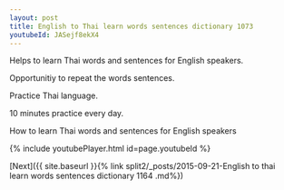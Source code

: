 ```yaml
---
layout: post
title: English to Thai learn words sentences dictionary 1073 
youtubeId: JASejf8ekX4
---
```

 
 
Helps to learn Thai words and sentences for English speakers.

Opportunitiy to repeat the words sentences. 

Practice Thai language. 
 
10 minutes practice every day. 
 
How to learn Thai words and sentences for English speakers 
 
{% include youtubePlayer.html id=page.youtubeId %}
 
 
[Next]({{ site.baseurl }}{% link  split2/_posts/2015-09-21-English to thai learn words sentences dictionary 1164 .md%})
 
